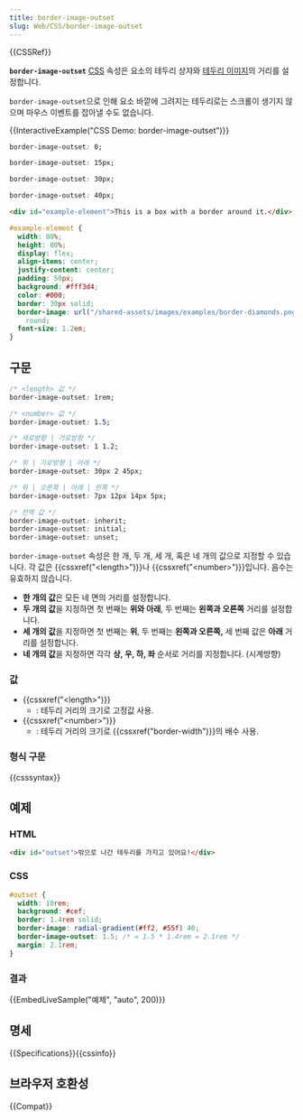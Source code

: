 ```yaml
---
title: border-image-outset
slug: Web/CSS/border-image-outset
---
```


{{CSSRef}}

**`border-image-outset`** [CSS](/ko/docs/Web/CSS) 속성은 요소의 테두리 상자와 [테두리 이미지](/ko/docs/Web/CSS/border-image)의 거리를 설정합니다.

`border-image-outset`으로 인해 요소 바깥에 그려지는 테두리로는 스크롤이 생기지 않으며 마우스 이벤트를 잡아낼 수도 없습니다.

{{InteractiveExample("CSS Demo: border-image-outset")}}

```css interactive-example-choice
border-image-outset: 0;
```

```css interactive-example-choice
border-image-outset: 15px;
```

```css interactive-example-choice
border-image-outset: 30px;
```

```css interactive-example-choice
border-image-outset: 40px;
```

```html interactive-example
<div id="example-element">This is a box with a border around it.</div>
```

```css interactive-example
#example-element {
  width: 80%;
  height: 80%;
  display: flex;
  align-items: center;
  justify-content: center;
  padding: 50px;
  background: #fff3d4;
  color: #000;
  border: 30px solid;
  border-image: url("/shared-assets/images/examples/border-diamonds.png") 30
    round;
  font-size: 1.2em;
}
```

## 구문

```css
/* <length> 값 */
border-image-outset: 1rem;

/* <number> 값 */
border-image-outset: 1.5;

/* 세로방향 | 가로방향 */
border-image-outset: 1 1.2;

/* 위 | 가로방향 | 아래 */
border-image-outset: 30px 2 45px;

/* 위 | 오른쪽 | 아래 | 왼쪽 */
border-image-outset: 7px 12px 14px 5px;

/* 전역 값 */
border-image-outset: inherit;
border-image-outset: initial;
border-image-outset: unset;
```

`border-image-outset` 속성은 한 개, 두 개, 세 개, 혹은 네 개의 값으로 지정할 수 있습니다. 각 값은 {{cssxref("&lt;length&gt;")}}나 {{cssxref("&lt;number&gt;")}}입니다. 음수는 유효하지 않습니다.

- **한 개의 값**은 모든 네 면의 거리를 설정합니다.
- **두 개의 값**을 지정하면 첫 번째는 **위와 아래**, 두 번째는 **왼쪽과 오른쪽** 거리를 설정합니다.
- **세 개의 값**을 지정하면 첫 번째는 **위**, 두 번째는 **왼쪽과 오른쪽,** 세 번째 값은 **아래** 거리를 설정합니다.
- **네 개의 값**을 지정하면 각각 **상, 우, 하, 좌** 순서로 거리를 지정합니다. (시계방향)

### 값

- {{cssxref("&lt;length&gt;")}}
  - : 테두리 거리의 크기로 고정값 사용.
- {{cssxref("&lt;number&gt;")}}
  - : 테두리 거리의 크기로 {{cssxref("border-width")}}의 배수 사용.

### 형식 구문

{{csssyntax}}

## 예제

### HTML

```html
<div id="outset">밖으로 나간 테두리를 가지고 있어요!</div>
```

### CSS

```css
#outset {
  width: 10rem;
  background: #cef;
  border: 1.4rem solid;
  border-image: radial-gradient(#ff2, #55f) 40;
  border-image-outset: 1.5; /* = 1.5 * 1.4rem = 2.1rem */
  margin: 2.1rem;
}
```

### 결과

{{EmbedLiveSample("예제", "auto", 200)}}

## 명세

{{Specifications}}{{cssinfo}}

## 브라우저 호환성

{{Compat}}
